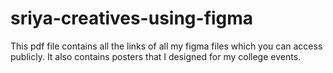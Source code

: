 # sriya-creatives-using-figma
This pdf file contains all the links of all my figma files which you can access publicly. It also contains posters that I designed for my college events.

